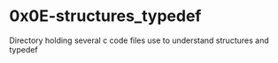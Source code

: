 # 0x0E-structures_typedef

Directory holding several c code files use to understand structures and typedef